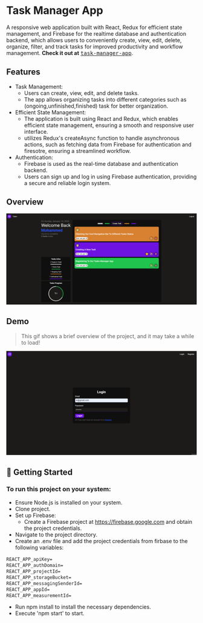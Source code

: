 # Task Manager App
A responsive web application built with React, Redux for
efficient state management, and Firebase for the realtime
database and authentication backend, which allows users
to conveniently create, view, edit, delete, organize, filter,
and track tasks for improved productivity and workflow
management.
<b>Check it out at</b> <a href="https://task-manager-7479f.web.app"><kbd>task-manager-app</kbd></a>.

## Features
- Task Management:
    - Users can create, view, edit, and delete tasks.
    - The app allows organizing tasks into different categories such as (ongoing,unfinished,finished) task for better organization.
- Efficient State Management:
    - The application is built using React and Redux, which enables efficient state management, ensuring a smooth and responsive user interface.
    - utilizes Redux's createAsync function to handle asynchronous actions, such as fetching data from Firebase for authentication and firesotre, ensuring a streamlined workflow.
- Authentication:
    - Firebase is used as the real-time database and authentication backend.
    - Users can sign up and log in using Firebase authentication, providing a secure and reliable login system.

## Overview
<img src ="./screenShots/task-manager-app-overview.png">

## Demo
> This gif shows a brief overview of the project, and it may take a while to load!
<img src ="./screenShots/task-manager-app-demo.gif">

## 🚀 Getting Started
### To run this project on your system:
- Ensure Node.js is installed on your system.
- Clone project.
- Set up Firebase:
    - Create a Firebase project at https://firebase.google.com and obtain the project credentials.
- Navigate to the project directory.
- Create an .env file and add the project credentials from firbase to the following variables:
```
REACT_APP_apiKey=
REACT_APP_authDomain=
REACT_APP_projectId=
REACT_APP_storageBucket=
REACT_APP_messagingSenderId=
REACT_APP_appId=
REACT_APP_measurementId=
```
- Run npm install to install the necessary dependencies.
- Execute 'npm start' to start.
